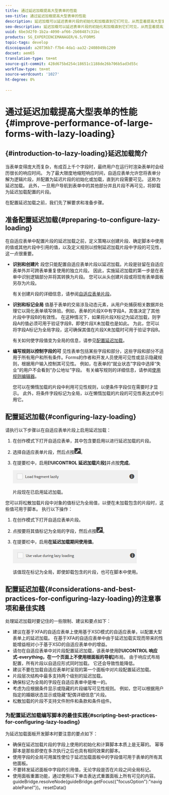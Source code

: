 ```yaml
---
title: 通过延迟加载提高大型表单的性能
seo-title: 通过延迟加载提高大型表单的性能
description: 延迟加载可以延迟表单片段的初始化和加载直到它们可见，从而显着提高大型复杂自适应表单的性能。
seo-description: 延迟加载可以延迟表单片段的初始化和加载直到它们可见，从而显着提高大型复杂自适应表单的性能。
uuid: 6be3d2f0-1b2a-4090-af66-2b08487c31bc
products: SG_EXPERIENCEMANAGER/6.5/FORMS
topic-tags: develop
discoiquuid: a20736b7-f7b4-4da1-aa32-2408049b1209
docset: aem65
translation-type: tm+mt
source-git-commit: 428d675bd254c18651c1188de26b706b5ad3d55c
workflow-type: tm+mt
source-wordcount: '1027'
ht-degree: 0%

---
```



# 通过延迟加载提高大型表单的性能{#improve-performance-of-large-forms-with-lazy-loading}

## {#introduction-to-lazy-loading}延迟加载简介

当表单变得庞大而复杂，有成百上千个字段时，最终用户在运行时渲染表单时会经历很长的响应时间。 为了最大限度地缩短响应时间，自适应表单允许您将表单分解为逻辑片段，并配置为延迟片段的初始化或加载，直到片段需要可见。 这称为延迟加载。 此外，一旦用户导航到表单中的其他部分并且片段不再可见，将卸载为延迟加载配置的片段。

在配置延迟加载之前，我们先了解要求和准备步骤。

## 准备配置延迟加载{#preparing-to-configure-lazy-loading}

在自适应表单中配置片段的延迟加载之前，定义策略以创建片段、确定脚本中使用的值或其他片段中引用的值，以及定义规则以控制延迟加载片段中字段的可见性，这一点很重要。

* **识别和创建片**
段您只能配置自适应表单片段以延迟加载。片段是驻留在自适应表单外并可跨表单重复使用的独立片段。 因此，实施延迟加载的第一步是在表单中识别逻辑部分并将其转换为片段。 您可以从头创建片段或将现有表单面板另存为片段。

   有关创建片段的详细信息，请参阅[自适应表单片段](../../forms/using/adaptive-form-fragments.md)。

* **识别和标记全局**
值基于表单的交易涉及动态元素，从用户处捕获相关数据并处理它以简化表单填写体验。例如，表单的片段X中有字段A，其值决定了其他片段中字段B的有效性。 在这种情况下，如果将片段X标记为延迟加载，则字段A的值必须可用于验证字段B，即使片段X未加载也是如此。 为此，您可以将字段A标记为全局字段，这可确保其值在片段X未加载时可用于验证字段B。

   有关如何使字段值变为全局的信息，请参见[配置延迟加载](../../forms/using/lazy-loading-adaptive-forms.md#p-configuring-lazy-loading-p)。

* **编写规则以控制字段的可**
见性表单包括某些字段和部分，这些字段和部分不适用于所有用户和所有条件。Forms的作者和开发人员使用可见性或显示隐藏规则，根据用户输入控制其可见性。 例如，在表单的“就业状态”字段中选择“失业”的用户不会看到“办公地址”字段。 有关编写规则的详细信息，请参阅[使用规则编辑器](../../forms/using/rule-editor.md)。

   您可以在懒惰加载的片段中利用可见性规则，以便条件字段仅在需要时才显示。 此外，将条件字段标记为全局，以在懒惰加载的片段的可见性表达式中引用它。

## 配置延迟加载{#configuring-lazy-loading}

请执行以下步骤以在自适应表单片段上启用延迟加载：

1. 在创作模式下打开自适应表单，其中包含要启用以进行延迟加载的片段。
1. 选择自适应表单片段，然后点按![cmppr](assets/cmppr.png)。
1. 在提要栏中，启用&#x200B;**[!UICONTROL 延迟加载片段]**&#x200B;并点按&#x200B;**完成**。

   ![为自适应表单片段启用延迟加载](assets/lazy-loading-fragment.png)

   片段现在已启用延迟加载。

您可以将松散加载片段中对象的值标记为全局值，以便在未加载包含的片段时，这些值可用于脚本。 执行以下操作：

1. 在创作模式下打开自适应表单片段。
1. 点按要将其值标记为全局的字段，然后点按![cmppr](assets/cmppr.png)。
1. 在提要栏中，启用&#x200B;**在延迟加载期间使用值**。

   ![侧栏中的延迟加载字段](assets/enable-lazy-loading.png)

   该值现在标记为全局，即使卸载包含的片段，也可在脚本中使用。

## 配置延迟加载{#considerations-and-best-practices-for-configuring-lazy-loading}的注意事项和最佳实践

处理延迟加载时要记住的一些限制、建议和要点如下：

* 建议在基于XFA的自适应表单上使用基于XSD模式的自适应表单，以配置大型表单上的延迟加载。 在基于XFA的自适应表单中由于延迟加载实现而带来的性能增益相对小于基于XSD的自适应表单中的增益。
* 请勿在自适应表单中对片段配置延迟加载，该表单使用&#x200B;**[!UICONTROL 响应式-everything，在一个页面上不使用根面板的导航]**&#x200B;布局。 由于响应式布局配置，所有片段以自适应形式同时加载。 它还会导致性能降低。
* 建议不要在加载自适应表单时呈现的第一个面板中对片段配置延迟加载。
* 片段层次结构中最多支持两个级别的延迟加载。
* 确保标记为全局的字段在自适应表单中是唯一的。
* 考虑为应根据条件显示或隐藏的片段编写可见性规则。 例如，您可以根据用户指定的婚姻状态显示或隐藏“配偶详细信息”片段。
* 松散加载的片段不支持文件附件和条款和条件组件。

### 为配置延迟加载编写脚本的最佳实践{#scripting-best-practices-for-configuring-lazy-loading}

为延迟加载面板开发脚本时要注意的要点如下：

* 确保在延迟加载片段的字段上使用的初始化和计算脚本本质上是无幂的。 幂等脚本是那些即使在多次执行之后也具有相同效果的脚本。
* 使用字段的全局可用属性使位于延迟加载面板中的字段值可用于表单的所有其他面板。
* 不要转发延迟面板中字段的引用值，无论字段是否在片段之间全局标记。
* 使用面板重置功能，通过使用以下单击表达式重置面板上所有可见的内容。\
   guideBridge.resolveNode(guideBridge.getFocus({&quot;focusOption&quot;):&quot;navigablePanel&quot;})。resetData()

